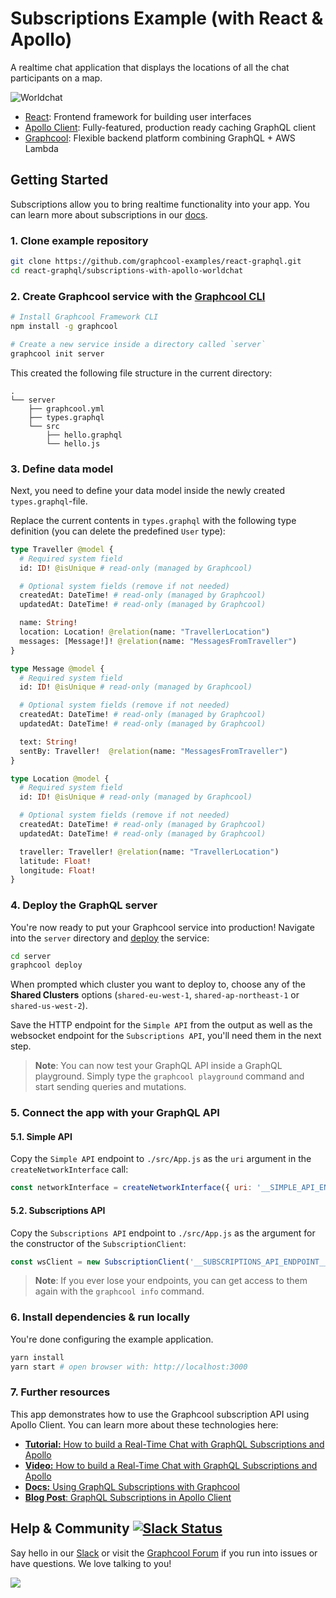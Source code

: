 # Subscriptions Example (with React & Apollo)

A realtime chat application that displays the locations of all the chat participants on a map.

![Worldchat](http://i.imgur.com/8cpv7Hi.png)

* [React](https://facebook.github.io/react/): Frontend framework for building user interfaces
* [Apollo Client](https://github.com/apollographql/apollo-client): Fully-featured, production ready caching GraphQL client
* [Graphcool](https://www.graph.cool): Flexible backend platform combining GraphQL + AWS Lambda

## Getting Started

Subscriptions allow you to bring realtime functionality into your app. You can learn more about subscriptions in our [docs](https://www.graph.cool/docs/reference/simple-api/subscriptions-aip7oojeiv/).


### 1. Clone example repository

```sh
git clone https://github.com/graphcool-examples/react-graphql.git
cd react-graphql/subscriptions-with-apollo-worldchat
```

### 2. Create Graphcool service with the [Graphcool CLI](https://docs-next.graph.cool/reference/graphcool-cli/overview-zboghez5go)

```sh
# Install Graphcool Framework CLI
npm install -g graphcool

# Create a new service inside a directory called `server`
graphcool init server
```

This created the following file structure in the current directory:

```
.
└── server
    ├── graphcool.yml
    ├── types.graphql
    └── src
        ├── hello.graphql
        └── hello.js
```

### 3. Define data model

Next, you need to define your data model inside the newly created `types.graphql`-file.

Replace the current contents in `types.graphql` with the following type definition (you can delete the predefined `User` type):

```graphql
type Traveller @model {
  # Required system field
  id: ID! @isUnique # read-only (managed by Graphcool)

  # Optional system fields (remove if not needed)
  createdAt: DateTime! # read-only (managed by Graphcool)
  updatedAt: DateTime! # read-only (managed by Graphcool)

  name: String!
  location: Location! @relation(name: "TravellerLocation")
  messages: [Message!]! @relation(name: "MessagesFromTraveller")
}

type Message @model {
  # Required system field
  id: ID! @isUnique # read-only (managed by Graphcool)

  # Optional system fields (remove if not needed)
  createdAt: DateTime! # read-only (managed by Graphcool)
  updatedAt: DateTime! # read-only (managed by Graphcool)

  text: String!
  sentBy: Traveller!  @relation(name: "MessagesFromTraveller")
}

type Location @model {
  # Required system field
  id: ID! @isUnique # read-only (managed by Graphcool)

  # Optional system fields (remove if not needed)
  createdAt: DateTime! # read-only (managed by Graphcool)
  updatedAt: DateTime! # read-only (managed by Graphcool)

  traveller: Traveller! @relation(name: "TravellerLocation")
  latitude: Float!
  longitude: Float!
}
```

### 4. Deploy the GraphQL server

You're now ready to put your Graphcool service into production! Navigate into the `server` directory and [deploy](https://docs-next.graph.cool/reference/graphcool-cli/commands-aiteerae6l#graphcool-deploy) the service:

```sh
cd server
graphcool deploy
```

When prompted which cluster you want to deploy to, choose any of the **Shared Clusters** options (`shared-eu-west-1`, `shared-ap-northeast-1` or `shared-us-west-2`).

Save the HTTP endpoint for the `Simple API` from the output as well as the websocket endpoint for the `Subscriptions API`, you'll need them in the next step.

> **Note**: You can now test your GraphQL API inside a GraphQL playground. Simply type the `graphcool playground` command and start sending queries and mutations.

### 5. Connect the app with your GraphQL API

#### 5.1. Simple API

Copy the `Simple API` endpoint to `./src/App.js` as the `uri` argument in the `createNetworkInterface` call:

```js
const networkInterface = createNetworkInterface({ uri: '__SIMPLE_API_ENDPOINT__' })
```

#### 5.2. Subscriptions API

Copy the `Subscriptions API` endpoint to `./src/App.js` as the argument for the constructor of the `SubscriptionClient`:

```js
const wsClient = new SubscriptionClient('__SUBSCRIPTIONS_API_ENDPOINT__')
```

> **Note**: If you ever lose your endpoints, you can get access to them again with the `graphcool info` command.

### 6. Install dependencies & run locally

You're done configuring the example application. 

```sh
yarn install
yarn start # open browser with: http://localhost:3000
```

### 7. Further resources

This app demonstrates how to use the Graphcool subscription API using Apollo Client. You can learn more about these technologies here:

- [**Tutorial:** How to build a Real-Time Chat with GraphQL Subscriptions and Apollo](https://www.graph.cool/docs/tutorials/worldchat-subscriptions-example-ui0eizishe/)
- [**Video:** How to build a Real-Time Chat with GraphQL Subscriptions and Apollo](https://www.youtube.com/watch?v=aSLF9f13o2c)
- [**Docs:** Using GraphQL Subscriptions with Graphcool](https://www.graph.cool/docs/reference/simple-api/generated-subscriptions-aip7oojeiv)
- [**Blog Post**: GraphQL Subscriptions in Apollo Client](https://dev-blog.apollodata.com/graphql-subscriptions-in-apollo-client-9a2457f015fb#.458zrl2u7)


## Help & Community [![Slack Status](https://slack.graph.cool/badge.svg)](https://slack.graph.cool)

Say hello in our [Slack](http://slack.graph.cool/) or visit the [Graphcool Forum](https://www.graph.cool/forum) if you run into issues or have questions. We love talking to you!

![](http://i.imgur.com/5RHR6Ku.png)
